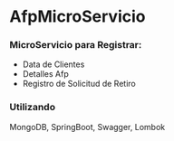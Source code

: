 # AfpMicroServicio

### MicroServicio para Registrar:
- Data de Clientes
- Detalles Afp
- Registro de Solicitud de Retiro

### Utilizando

MongoDB, SpringBoot, Swagger, Lombok
